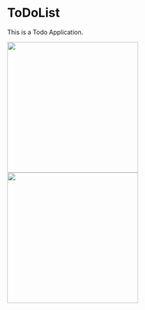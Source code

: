 # ToDoList
This is a Todo Application.


<img src="https://user-images.githubusercontent.com/39986507/74640529-b52fb100-5195-11ea-9a50-f53707c7a787.png" width="300">   <img src="https://user-images.githubusercontent.com/39986507/74640533-b6f97480-5195-11ea-85c7-d06796977e9f.png" width="300">


